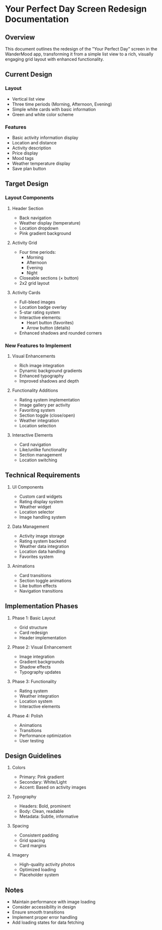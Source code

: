 # Your Perfect Day Screen Redesign Documentation

## Overview
This document outlines the redesign of the "Your Perfect Day" screen in the WanderMood app, transforming it from a simple list view to a rich, visually engaging grid layout with enhanced functionality.

## Current Design
### Layout
- Vertical list view
- Three time periods (Morning, Afternoon, Evening)
- Simple white cards with basic information
- Green and white color scheme

### Features
- Basic activity information display
- Location and distance
- Activity description
- Price display
- Mood tags
- Weather temperature display
- Save plan button

## Target Design
### Layout Components
1. Header Section
   - Back navigation
   - Weather display (temperature)
   - Location dropdown
   - Pink gradient background

2. Activity Grid
   - Four time periods:
     * Morning
     * Afternoon
     * Evening
     * Night
   - Closeable sections (× button)
   - 2x2 grid layout

3. Activity Cards
   - Full-bleed images
   - Location badge overlay
   - 5-star rating system
   - Interactive elements:
     * Heart button (favorites)
     * Arrow button (details)
   - Enhanced shadows and rounded corners

### New Features to Implement
1. Visual Enhancements
   - Rich image integration
   - Dynamic background gradients
   - Enhanced typography
   - Improved shadows and depth

2. Functionality Additions
   - Rating system implementation
   - Image gallery per activity
   - Favoriting system
   - Section toggle (close/open)
   - Weather integration
   - Location selection

3. Interactive Elements
   - Card navigation
   - Like/unlike functionality
   - Section management
   - Location switching

## Technical Requirements
1. UI Components
   - Custom card widgets
   - Rating display system
   - Weather widget
   - Location selector
   - Image handling system

2. Data Management
   - Activity image storage
   - Rating system backend
   - Weather data integration
   - Location data handling
   - Favorites system

3. Animations
   - Card transitions
   - Section toggle animations
   - Like button effects
   - Navigation transitions

## Implementation Phases
1. Phase 1: Basic Layout
   - Grid structure
   - Card redesign
   - Header implementation

2. Phase 2: Visual Enhancement
   - Image integration
   - Gradient backgrounds
   - Shadow effects
   - Typography updates

3. Phase 3: Functionality
   - Rating system
   - Weather integration
   - Location system
   - Interactive elements

4. Phase 4: Polish
   - Animations
   - Transitions
   - Performance optimization
   - User testing

## Design Guidelines
1. Colors
   - Primary: Pink gradient
   - Secondary: White/Light
   - Accent: Based on activity images

2. Typography
   - Headers: Bold, prominent
   - Body: Clean, readable
   - Metadata: Subtle, informative

3. Spacing
   - Consistent padding
   - Grid spacing
   - Card margins

4. Imagery
   - High-quality activity photos
   - Optimized loading
   - Placeholder system

## Notes
- Maintain performance with image loading
- Consider accessibility in design
- Ensure smooth transitions
- Implement proper error handling
- Add loading states for data fetching 